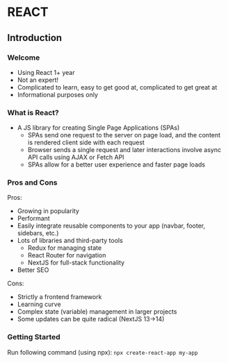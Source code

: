 # REACT
## Introduction

### Welcome

- Using React 1+ year
- Not an expert! 
- Complicated to learn, easy to get good at, complicated to get great at 
- Informational purposes only

### What is React?

- A JS library for creating Single Page Applications (SPAs)
  - SPAs send one request to the server on page load, and the content is rendered client side with each request
  - Browser sends a single request and later interactions involve async API calls using AJAX or Fetch API
  - SPAs allow for a better user experience and faster page loads

### Pros and Cons

Pros:
- Growing in popularity
- Performant 
- Easily integrate reusable components to your app (navbar, footer, sidebars, etc.)
- Lots of libraries and third-party tools
  - Redux for managing state 
  - React Router for navigation
  - NextJS for full-stack functionality 
- Better SEO

Cons:
- Strictly a frontend framework 
- Learning curve 
- Complex state (variable) management in larger projects 
- Some updates can be quite radical (NextJS 13->14)

### Getting Started

Run following command (using npx):
`npx create-react-app my-app`

